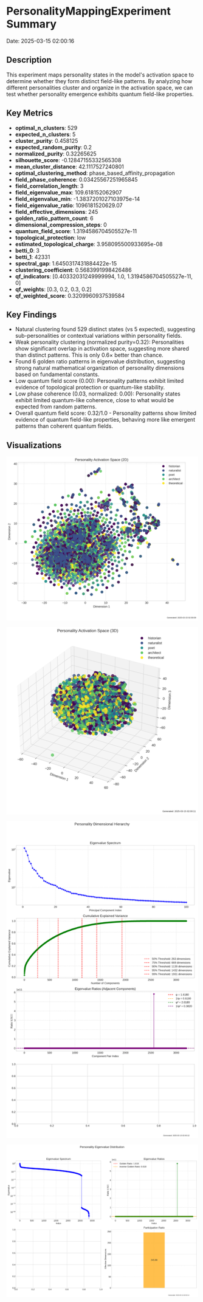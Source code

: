 # PersonalityMappingExperiment Summary

Date: 2025-03-15 02:00:16

## Description

This experiment maps personality states in the model's activation space to determine whether they form distinct field-like patterns. By analyzing how different personalities cluster and organize in the activation space, we can test whether personality emergence exhibits quantum field-like properties.

## Key Metrics

- **optimal_n_clusters**: 529
- **expected_n_clusters**: 5
- **cluster_purity**: 0.458125
- **expected_random_purity**: 0.2
- **normalized_purity**: 0.32265625
- **silhouette_score**: -0.12847155332565308
- **mean_cluster_distance**: 42.1117527240801
- **optimal_clustering_method**: phase_based_affinity_propagation
- **field_phase_coherence**: 0.03425567251965845
- **field_correlation_length**: 3
- **field_eigenvalue_max**: 109.618152062907
- **field_eigenvalue_min**: -1.3837201027103975e-14
- **field_eigenvalue_ratio**: 1096181520629.07
- **field_effective_dimensions**: 245
- **golden_ratio_pattern_count**: 6
- **dimensional_compression_steps**: 0
- **quantum_field_score**: 1.3194586704505527e-11
- **topological_protection**: low
- **estimated_topological_charge**: 3.958095500933695e-08
- **betti_0**: 3
- **betti_1**: 42331
- **spectral_gap**: 1.6450317431884422e-15
- **clustering_coefficient**: 0.5683991998426486
- **qf_indicators**: [0.40332031249999994, 1.0, 1.3194586704505527e-11, 0]
- **qf_weights**: [0.3, 0.2, 0.3, 0.2]
- **qf_weighted_score**: 0.3209960937539584

## Key Findings

- Natural clustering found 529 distinct states (vs 5 expected), suggesting sub-personalities or contextual variations within personality fields.
- Weak personality clustering (normalized purity=0.32): Personalities show significant overlap in activation space, suggesting more shared than distinct patterns. This is only 0.6× better than chance.
- Found 6 golden ratio patterns in eigenvalue distribution, suggesting strong natural mathematical organization of personality dimensions based on fundamental constants.
- Low quantum field score (0.00): Personality patterns exhibit limited evidence of topological protection or quantum-like stability.
- Low phase coherence (0.03, normalized: 0.00): Personality states exhibit limited quantum-like coherence, close to what would be expected from random patterns.
- Overall quantum field score: 0.32/1.0 - Personality patterns show limited evidence of quantum field-like properties, behaving more like emergent patterns than coherent quantum fields.

## Visualizations

![personality_activation_space_2d](../visualizations/activation_space_001.png)

![personality_activation_space_3d](../visualizations/activation_space_002.png)

![dimensional_hierarchy](../visualizations/dimensional_hierarchy_003.png)

![eigenvalue_distribution](../visualizations/eigenvalue_distribution_004.png)

